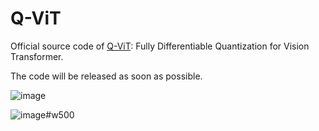 # Q-ViT
Official source code of [Q-ViT](https://arxiv.org/abs/2201.07703): Fully Differentiable Quantization for Vision Transformer.

The code will be released as soon as possible.

![image](https://user-images.githubusercontent.com/44015820/160067238-73b0cbbc-af8b-4797-a4f3-903adf8448f2.png)

![image](https://user-images.githubusercontent.com/44015820/160069154-2658cd08-154e-4d93-9868-aae4b13c8a3e.png)#w500
